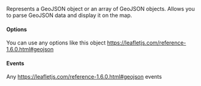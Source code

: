 Represents a GeoJSON object or an array of GeoJSON objects. Allows you to parse GeoJSON data and display it on the map.

#### Options

You can use any options like this object https://leafletjs.com/reference-1.6.0.html#geojson 

#### Events

Any https://leafletjs.com/reference-1.6.0.html#geojson  events

